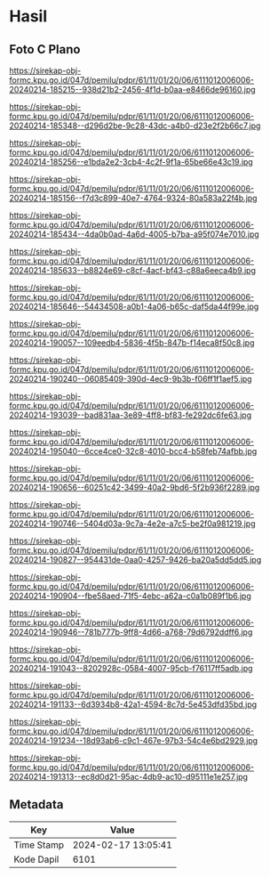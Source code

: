 # Hasil

## Foto C Plano

https://sirekap-obj-formc.kpu.go.id/047d/pemilu/pdpr/61/11/01/20/06/6111012006006-20240214-185215--938d21b2-2456-4f1d-b0aa-e8466de96160.jpg

https://sirekap-obj-formc.kpu.go.id/047d/pemilu/pdpr/61/11/01/20/06/6111012006006-20240214-185348--d296d2be-9c28-43dc-a4b0-d23e2f2b66c7.jpg

https://sirekap-obj-formc.kpu.go.id/047d/pemilu/pdpr/61/11/01/20/06/6111012006006-20240214-185256--e1bda2e2-3cb4-4c2f-9f1a-65be66e43c19.jpg

https://sirekap-obj-formc.kpu.go.id/047d/pemilu/pdpr/61/11/01/20/06/6111012006006-20240214-185156--f7d3c899-40e7-4764-9324-80a583a22f4b.jpg

https://sirekap-obj-formc.kpu.go.id/047d/pemilu/pdpr/61/11/01/20/06/6111012006006-20240214-185434--4da0b0ad-4a6d-4005-b7ba-a95f074e7010.jpg

https://sirekap-obj-formc.kpu.go.id/047d/pemilu/pdpr/61/11/01/20/06/6111012006006-20240214-185633--b8824e69-c8cf-4acf-bf43-c88a6eeca4b9.jpg

https://sirekap-obj-formc.kpu.go.id/047d/pemilu/pdpr/61/11/01/20/06/6111012006006-20240214-185646--54434508-a0b1-4a06-b65c-daf5da44f99e.jpg

https://sirekap-obj-formc.kpu.go.id/047d/pemilu/pdpr/61/11/01/20/06/6111012006006-20240214-190057--109eedb4-5836-4f5b-847b-f14eca8f50c8.jpg

https://sirekap-obj-formc.kpu.go.id/047d/pemilu/pdpr/61/11/01/20/06/6111012006006-20240214-190240--06085409-390d-4ec9-9b3b-f06ff1f1aef5.jpg

https://sirekap-obj-formc.kpu.go.id/047d/pemilu/pdpr/61/11/01/20/06/6111012006006-20240214-193039--bad831aa-3e89-4ff8-bf83-fe292dc6fe63.jpg

https://sirekap-obj-formc.kpu.go.id/047d/pemilu/pdpr/61/11/01/20/06/6111012006006-20240214-195040--6cce4ce0-32c8-4010-bcc4-b58feb74afbb.jpg

https://sirekap-obj-formc.kpu.go.id/047d/pemilu/pdpr/61/11/01/20/06/6111012006006-20240214-190656--60251c42-3499-40a2-9bd6-5f2b936f2289.jpg

https://sirekap-obj-formc.kpu.go.id/047d/pemilu/pdpr/61/11/01/20/06/6111012006006-20240214-190746--5404d03a-9c7a-4e2e-a7c5-be2f0a981219.jpg

https://sirekap-obj-formc.kpu.go.id/047d/pemilu/pdpr/61/11/01/20/06/6111012006006-20240214-190827--954431de-0aa0-4257-9426-ba20a5dd5dd5.jpg

https://sirekap-obj-formc.kpu.go.id/047d/pemilu/pdpr/61/11/01/20/06/6111012006006-20240214-190904--fbe58aed-71f5-4ebc-a62a-c0a1b089f1b6.jpg

https://sirekap-obj-formc.kpu.go.id/047d/pemilu/pdpr/61/11/01/20/06/6111012006006-20240214-190946--781b777b-9ff8-4d66-a768-79d6792ddff6.jpg

https://sirekap-obj-formc.kpu.go.id/047d/pemilu/pdpr/61/11/01/20/06/6111012006006-20240214-191043--8202928c-0584-4007-95cb-f76117ff5adb.jpg

https://sirekap-obj-formc.kpu.go.id/047d/pemilu/pdpr/61/11/01/20/06/6111012006006-20240214-191133--6d3934b8-42a1-4594-8c7d-5e453dfd35bd.jpg

https://sirekap-obj-formc.kpu.go.id/047d/pemilu/pdpr/61/11/01/20/06/6111012006006-20240214-191234--18d93ab6-c9c1-467e-97b3-54c4e6bd2929.jpg

https://sirekap-obj-formc.kpu.go.id/047d/pemilu/pdpr/61/11/01/20/06/6111012006006-20240214-191313--ec8d0d21-95ac-4db9-ac10-d95111e1e257.jpg


## Metadata

| Key        | Value               |
| ---------- | ------------------- |
| Time Stamp | 2024-02-17 13:05:41 |
| Kode Dapil | 6101                |



